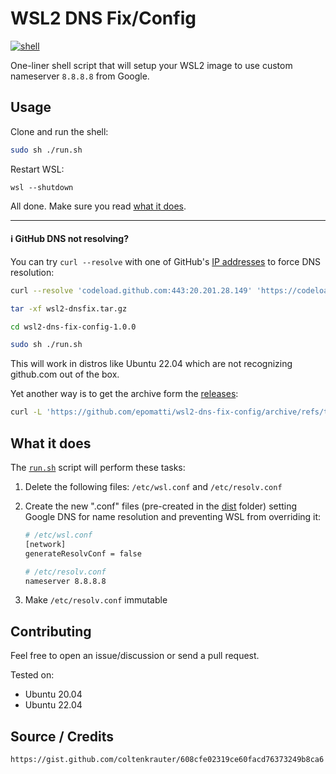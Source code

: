# WSL2 DNS Fix/Config

[![shell](https://img.shields.io/github/workflow/status/epomatti/wsl2-dns-fix-config/shell?style=flat)](https://github.com/epomatti/wsl2-dns-fix-config/actions/workflows/shell.yml)

One-liner shell script that will setup your WSL2 image to use custom nameserver `8.8.8.8` from Google.

## Usage

Clone and run the shell:

```bash
sudo sh ./run.sh
```
Restart WSL:

```
wsl --shutdown
```
All done. Make sure you read [what it does](#what-it-does).

---
#### ℹ️ GitHub DNS not resolving?

You can try `curl --resolve` with one of GitHub's [IP addresses](https://docs.github.com/en/authentication/keeping-your-account-and-data-secure/about-githubs-ip-addresses) to force DNS resolution:

```sh
curl --resolve 'codeload.github.com:443:20.201.28.149' 'https://codeload.github.com/epomatti/wsl2-dns-fix-config/tar.gz/refs/tags/v1.0.0' -o wsl2-dnsfix.tar.gz

tar -xf wsl2-dnsfix.tar.gz

cd wsl2-dns-fix-config-1.0.0

sudo sh ./run.sh
```
This will work in distros like Ubuntu 22.04 which are not recognizing github.com out of the box.

Yet another way is to get the archive form the [releases](https://github.com/epomatti/wsl2-dns-fix-config/releases):

```sh
curl -L 'https://github.com/epomatti/wsl2-dns-fix-config/archive/refs/tags/v1.0.0.tar.gz' -o wsl2-dnsfix.tar.gz
```

## What it does

The [`run.sh`](./run.sh) script will perform these tasks:

1. Delete the following files: `/etc/wsl.conf` and `/etc/resolv.conf`
2. Create the new ".conf" files (pre-created in the [dist](./dist/) folder) setting Google DNS for name resolution and preventing WSL from overriding it:

    ```sh
    # /etc/wsl.conf
    [network]
    generateResolvConf = false
    ```
    ```sh
    # /etc/resolv.conf
    nameserver 8.8.8.8
    ```
    
3. Make `/etc/resolv.conf` immutable

## Contributing

Feel free to open an issue/discussion or send a pull request.

Tested on:
- Ubuntu 20.04
- Ubuntu 22.04

## Source / Credits

```
https://gist.github.com/coltenkrauter/608cfe02319ce60facd76373249b8ca6
```
